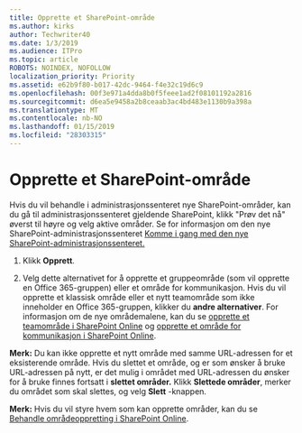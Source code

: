 ```yaml
---
title: Opprette et SharePoint-område
ms.author: kirks
author: Techwriter40
ms.date: 1/3/2019
ms.audience: ITPro
ms.topic: article
ROBOTS: NOINDEX, NOFOLLOW
localization_priority: Priority
ms.assetid: e62b9f80-b017-42dc-9464-f4e32c19d6c9
ms.openlocfilehash: 00f3e971a4dda8b0f5feee1ad2f08101192a2816
ms.sourcegitcommit: d6ea5e9458a2b8ceaab3ac4bd483e1130b9a398a
ms.translationtype: MT
ms.contentlocale: nb-NO
ms.lasthandoff: 01/15/2019
ms.locfileid: "28303315"
---
```

# <a name="create-a-sharepoint-site"></a>Opprette et SharePoint-område

Hvis du vil behandle i administrasjonssenteret nye SharePoint-områder, kan du gå til administrasjonssenteret gjeldende SharePoint, klikk "Prøv det nå" øverst til høyre og velg aktive områder. Se for informasjon om den nye SharePoint-administrasjonssenteret [Komme i gang med den nye SharePoint-administrasjonssenteret.](https://docs.microsoft.com/en-us/sharepoint/get-started-new-admin-center)
  
1. Klikk **Opprett**. 
    
2. Velg dette alternativet for å opprette et gruppeområde (som vil opprette en Office 365-gruppen) eller et område for kommunikasjon. Hvis du vil opprette et klassisk område eller et nytt teamområde som ikke inneholder en Office 365-gruppen, klikker du **andre alternativer**. For informasjon om de nye områdemalene, kan du se [opprette et teamområde i SharePoint Online](https://support.office.com/en-us/article/create-a-team-site-in-sharepoint-ef10c1e7-15f3-42a3-98aa-b5972711777d?ui=en-US&amp;rs=en-US&amp;ad=US) og [opprette et område for kommunikasjon i SharePoint Online](https://support.office.com/article/7fb44b20-a72f-4d2c-9173-fc8f59ba50eb).
  
 **Merk:** Du kan ikke opprette et nytt område med samme URL-adressen for et eksisterende område. Hvis du slettet et område, og er som ønsker å bruke URL-adressen på nytt, er det mulig i området med URL-adressen du ønsker for å bruke finnes fortsatt i **slettet områder.** Klikk **Slettede områder**, merker du området som skal slettes, og velg **Slett** -knappen. 
  
 **Merk:** Hvis du vil styre hvem som kan opprette områder, kan du se [Behandle områdeoppretting i SharePoint Online](https://docs.microsoft.com/en-us/sharepoint/manage-site-creation).
    


